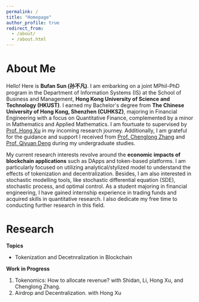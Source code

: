 ```yaml
---
permalink: /
title: "Homepage"
author_profile: true
redirect_from: 
  - /about/
  - /about.html
---
```

About Me
=======
Hello! Here is **Bufan Sun (孙不凡)**. I am embarking on a joint MPhil-PhD program in the Department of Information Systems (IS) at the School of Business and Management, **Hong Kong University of Science and Technology (HKUST)**. I earned my Bachelor's degree from **The Chinese University of Hong Kong, Shenzhen (CUHKSZ)**, majoring in Financial Engineering with a focus on Quantitative Finance, complemented by a minor in Mathematics and Applied Mathematics. I am fourtuate to supervised by [Prof. Hong Xu](https://isom.hkust.edu.hk/faculty-and-staff/directory/hxu) in my incoming research journey. Additionally, I am grateful for the guidance and support I received from [Prof. Chenglong Zhang](https://sites.google.com/view/chenglong-zhang/home) and [Prof. Qiyuan Deng](https://qiyuan-deng.github.io/) during my undergraduate studies.

My current research interests revolve around the **economic impacts of blockchain applications** such as DApps and token-based platforms. I am particularly focused on utilizing analytical/stylized model to understand the effects of tokenization and decentralization. Besides, I am also interested in stochastic modelling tools, like stochastic differential equation (SDE), stochastic process, and optimal control. As a student majoring in financial engineering, I have gained internship experience in trading funds and acquired skills in quantitative research. I also dedicate my free time to conducting further research in this field.

Research
=======
**Topics**
* Tokenization and Decetnralization in Blockchain

**Work in Progress**
1. Tokenomics: How to allocate revenue? with Shidan, Li, Hong Xu, and Chenglong Zhang.
2. Airdrop and Decentralization. with Hong Xu
